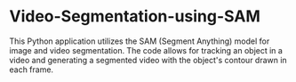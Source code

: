 # Video-Segmentation-using-SAM
This Python application utilizes the SAM (Segment Anything) model for image and video segmentation. The code allows for tracking an object in a video and generating a segmented video with the object's contour drawn in each frame.
